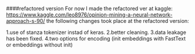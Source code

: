 ####refactored version 
For now I made the refactored ver at kaggle:
https://www.kaggle.com/leo8976/opinion-mining-a-neural-network-approach-s-90/
the following changes took place at the refactored version:

1.use of stanza tokenizer instad of keras.
2.better cleaning.
3.data leakage has been fixed.
4.two options for encoding (init embeddings with FastText or embeddings without init)  
